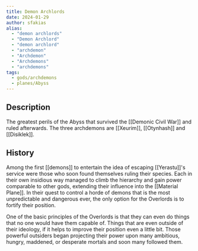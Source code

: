 ```yaml
---
title: Demon Archlords
date: 2024-01-29
author: sfakias
alias:
  - "demon archlords"
  - "Demon Archlord"
  - "demon archlord"
  - "archdemon"
  - "Archdemon"
  - "Archdemons"
  - "archdemons"
tags:
  - gods/archdemons
  - planes/Abyss
---
```


## Description

The greatest perils of the Abyss that survived the [[Demonic Civil War]] and ruled afterwards. The three archdemons are [[Xeurim]], [[Otynhash]] and [[Disiklek]].

## History

Among the first [[demons]] to entertain the idea of escaping [[Yerastu]]'s service were those who soon found themselves ruling their species. Each in their own insidious way managed to climb the hierarchy and gain power comparable to other gods, extending their influence into the [[Material Plane]]. In their quest to control a horde of demons that is the most unpredictable and dangerous ever, the only option for the Overlords is to fortify their position.

One of the basic principles of the Overlords is that they can even do things that no one would have them capable of. Things that are even outside of their ideology, if it helps to improve their position even a little bit. Those powerful outsiders began projecting their power upon many ambitious, hungry, maddened, or desperate mortals and soon many followed them.
